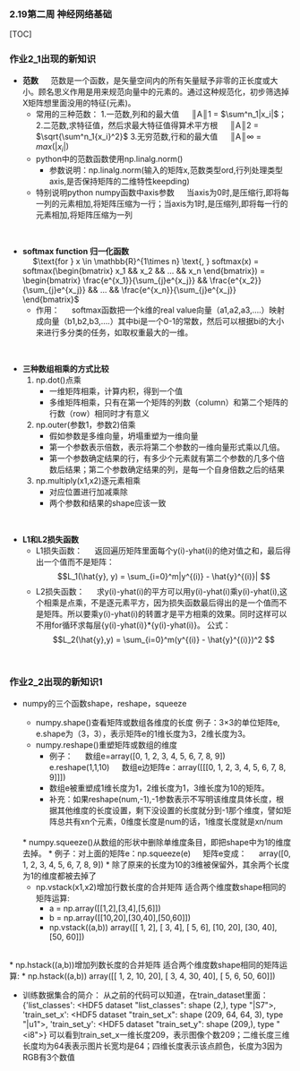 ### 2.19第二周 神经网络基础
[TOC]

### 作业2_1出现的新知识

* **范数**
	&emsp; 范数是一个函数，是矢量空间内的所有矢量赋予非零的正长度或大小。顾名思义作用是用来规范向量中的元素的。通过这种规范化，初步筛选掉X矩阵想里面没用的特征(元素)。
	* 常用的三种范数：
		1.一范数,列和的最大值
		&emsp; ║A║1 = $\sum^n_1|x_i|$；
		2.二范数,求特征值，然后求最大特征值得算术平方根
		&emsp; ║A║2 = $\sqrt{\sum^n_1{x_i}^2}$
		3.无穷范数,行和的最大值
		&emsp; ║A║∞ = $max(|x_i|)$
	* python中的范数函数使用np.linalg.norm()
		* 参数说明：np.linalg.norm(输入的矩阵x,范数类型ord,行列处理类型axis,是否保持矩阵的二维特性keepding)
	* 特别说明python numpy函数中axis参数
	&emsp;	当axis为0时,是压缩行,即将每一列的元素相加,将矩阵压缩为一行；当axis为1时,是压缩列,即将每一行的元素相加,将矩阵压缩为一列 
<br>

* **softmax function 归一化函数**	
&emsp;	$\text{for } x \in \mathbb{R}^{1\times n} \text{,     } softmax(x) = softmax(\begin{bmatrix}
    x_1  &&
    x_2 &&
    ...  &&
    x_n  
\end{bmatrix}) = \begin{bmatrix}
     \frac{e^{x_1}}{\sum_{j}e^{x_j}} &&
    \frac{e^{x_2}}{\sum_{j}e^{x_j}}  &&
    ...  &&
    \frac{e^{x_n}}{\sum_{j}e^{x_j}} 
\end{bmatrix}$ 
	* 作用：
	&emsp;	softmax函数把一个k维的real value向量（a1,a2,a3,….）映射成向量（b1,b2,b3,….）其中bi是一个0-1的常数，然后可以根据bi的大小来进行多分类的任务，如取权重最大的一维。 
<br>

* **三种数组相乘的方式比较**
	1.	np.dot()点乘
		* 一维矩阵相乘，计算内积，得到一个值
		* 多维矩阵相乘，只有在第一个矩阵的列数（column）和第二个矩阵的行数（row）相同时才有意义
	2. np.outer(参数1，参数2)倍乘
		* 假如参数是多维向量，坍塌重塑为一维向量
		* 第一个参数表示倍数，表示将第二个参数的一维向量形式乘以几倍。
		* 第一个参数确定结果的行，有多少个元素就有第二个参数的几多个倍数后结果；第二个参数确定结果的列，是每一个自身倍数之后的结果
	3. np.multiply(x1,x2)逐元素相乘
		* 对应位置进行加减乘除
		* 两个参数和结果的shape应该一致
<br>

* **L1和L2损失函数**
	* L1损失函数：
	&emsp;	返回遍历矩阵里面每个y(i)-yhat(i)的绝对值之和，最后得出一个值而不是矩阵：
	$$L_1(\hat{y}, y) = \sum_{i=0}^m|y^{(i)} - \hat{y}^{(i)}| $$
	* L2损失函数：
	&emsp;	求y(i)-yhat(i)的平方可以用y(i)-yhat(i)乘y(i)-yhat(i),这个相乘是点乘，不是逐元素平方，因为损失函数最后得出的是一个值而不是矩阵。所以要乘y(i)-yhat(i)的转置才是平方相乘的效果。同时这样可以不用for循环求每层{y(i)-yhat(i)}*{y(i)-yhat(i)}。
公式：
		$$L_2(\hat{y},y) = \sum_{i=0}^m(y^{(i)} - \hat{y}^{(i)})^2 $$
		
<br>

### 作业2_2出现的新知识1

* numpy的三个函数shape，reshape，squeeze
	* numpy.shape()查看矩阵或数组各维度的长度
	例子：3×3的单位矩阵e, e.shape为（3，3），表示矩阵e的1维长度为3，2维长度为3。
		<br>
	* numpy.reshape()重塑矩阵或数组的维度
		* 例子：
		&emsp;	数组e=array([0, 1, 2, 3, 4, 5, 6, 7, 8, 9])
		&emsp;	e.reshape(1,1,10)
		&emsp;	数组e边矩阵e：array(\[\[\[0, 1, 2, 3, 4, 5, 6, 7, 8, 9]]])
		*	数组e被重塑成1维长度为1，2维长度为1，3维长度为10的矩阵。
		*	补充：如果reshape(num,-1),-1参数表示不写明该维度具体长度，根据其他维度的长度设置，剩下没设置的长度就分到-1那个维度，譬如矩阵总共有xn个元素，0维度长度是num的话，1维度长度就是xn/num
	<br>
	* numpy.squeeze()从数组的形状中删除单维度条目，即把shape中为1的维度去掉。
		* 例子：对上面的矩阵e：np.squeeze(e)
	&emsp;	矩阵e变成：
	&emsp;	array([0, 1, 2, 3, 4, 5, 6, 7, 8, 9])
		* 除了原来的长度为10的3维被保留外，其余两个长度为1的维度都被去掉了

	* np.vstack(x1,x2)增加行数长度的合并矩阵
		适合两个维度数shape相同的矩阵运算:
		* a = np.array([[1,2],[3,4],[5,6]])
		* b = np.array([[10,20],[30,40],[50,60]])
		* np.vstack((a,b))
			array([[ 1,  2],
					[ 3,  4],
					[ 5,  6],
					[10, 20],
					[30, 40],
					[50, 60]])
<br>
	* np.hstack((a,b))增加列数长度的合并矩阵
	适合两个维度数shape相同的矩阵运算:
		* np.hstack((a,b))
			array([[ 1,  2, 10, 20],
       		[ 3,  4, 30, 40],
       		[ 5,  6, 50, 60]])
			
			
* 训练数据集合的简介：
从之前的代码可以知道，在train_dataset里面：
{'list_classes': <HDF5 dataset "list_classes": shape (2,), type "|S7">, 
'train_set_x': <HDF5 dataset "train_set_x": shape (209, 64, 64, 3), type "|u1">,
'train_set_y': <HDF5 dataset "train_set_y": shape (209,), type "<i8">}
可以看到train_set_x一维长度209，表示图像个数209；二维长度三维长度均为64表表示图片长宽均是64；四维长度表示该点颜色，长度为3因为RGB有3个数值

<br>